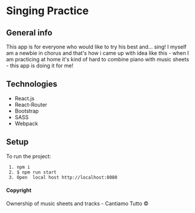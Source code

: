 # Singing Practice

## General info

This app is for everyone who would like to try his best and... sing! I myself am a newbie in chorus and that's how i came up with idea like this - when I am practicing at home it's kind of hard to combine piano with music sheets - this app is doing it for me!

## Technologies

- React.js 
- React-Router
- Bootstrap
- SASS
- Webpack

## Setup

To run the project:
```
 1. npm i
 2. $ npm run start
 3. Open  local host http://localhost:8080
```


#### Copyright

Ownership of music sheets and tracks - Cantiamo Tutto ©

